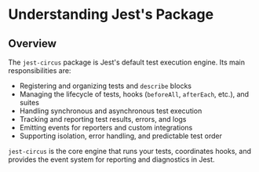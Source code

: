 # Understanding Jest's Package

## Overview

The `jest-circus` package is Jest's default test execution engine. Its main responsibilities are:

- Registering and organizing tests and `describe` blocks
- Managing the lifecycle of tests, hooks (`beforeAll`, `afterEach`, etc.), and suites
- Handling synchronous and asynchronous test execution
- Tracking and reporting test results, errors, and logs
- Emitting events for reporters and custom integrations
- Supporting isolation, error handling, and predictable test order

`jest-circus` is the core engine that runs your tests, coordinates hooks, and provides the event system for reporting and diagnostics in Jest.

